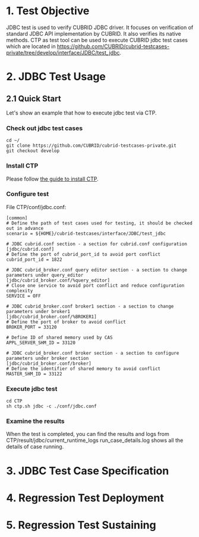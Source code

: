 # 1. Test Objective

JDBC test is used to verify CUBRID JDBC driver. It focuses on verification of standard JDBC API implementation by CUBRID. It also verifies its native methods.
CTP as test tool can be used to execute CUBRID jdbc test cases which are located in https://github.com/CUBRID/cubrid-testcases-private/tree/develop/interface/JDBC/test_jdbc.

# 2. JDBC Test Usage

## 2.1 Quick Start

Let's show an example that how to execute jdbc test via CTP.

### Check out jdbc test cases

    cd ~/
    git clone https://github.com/CUBRID/cubrid-testcases-private.git
    git checkout develop  

### Install CTP
Please follow [the guide to install CTP](ctp_install.md).

### Configure test

File CTP/conf/jdbc.conf:

    [common]
    # Define the path of test cases used for testing, it should be checked out in advance
    scenario = ${HOME}/cubrid-testcases/interface/JDBC/test_jdbc

    # JDBC cubrid.conf section - a section for cubrid.conf configuration
    [jdbc/cubrid.conf]
    # Define the port of cubrid_port_id to avoid port conflict
    cubrid_port_id = 1822

    # JDBC cubrid_broker.conf query editor section - a section to change parameters under query_editor
    [jdbc/cubrid_broker.conf/%query_editor]
    # Close one service to avoid port conflict and reduce configuration complexity
    SERVICE = OFF

    # JDBC cubrid_broker.conf broker1 section - a section to change parameters under broker1
    [jdbc/cubrid_broker.conf/%BROKER1]
    # Define the port of broker to avoid conflict
    BROKER_PORT = 33120

    # Define ID of shared memory used by CAS
    APPL_SERVER_SHM_ID = 33120

    # JDBC cubrid_broker.conf broker section - a section to configure parameters under broker section
    [jdbc/cubrid_broker.conf/broker]
    # Define the identifier of shared memory to avoid conflict
    MASTER_SHM_ID = 33122

### Execute jdbc test

    cd CTP
    sh ctp.sh jdbc -c ./conf/jdbc.conf

### Examine the results

When the test is completed, you can find the results and logs from CTP/result/jdbc/current_runtime_logs
run_case_details.log shows all the details of case running.
    

# 3. JDBC Test Case Specification

# 4. Regression Test Deployment

# 5. Regression Test Sustaining
